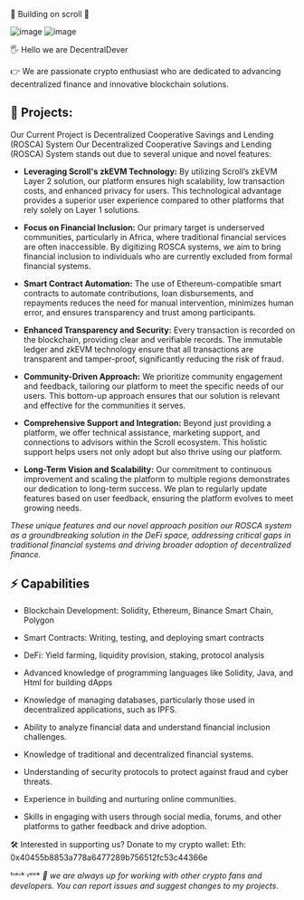 📜 Building on scroll 📜
 
 ![image](https://github.com/user-attachments/assets/67fae144-2a73-4869-a82f-f930cae95605)  ![image](https://github.com/user-attachments/assets/ab0f74c7-b671-45d5-875b-f42c211b2c88) 

🖐 Hello we are DecentralDever 

👉 We are passionate crypto enthusiast who are dedicated to advancing decentralized finance and innovative blockchain solutions. 

 ## 📝 Projects: ##

Our Current Project is Decentralized Cooperative Savings and Lending (ROSCA) System
Our Decentralized Cooperative Savings and Lending (ROSCA) System stands out due to several unique and novel features:

- **Leveraging Scroll's zkEVM Technology:** 
  By utilizing Scroll’s zkEVM Layer 2 solution, our platform ensures high scalability, low transaction costs, and enhanced privacy for users. This technological advantage provides a superior user experience compared to other platforms that rely solely on Layer 1 solutions.

- **Focus on Financial Inclusion:** 
  Our primary target is underserved communities, particularly in Africa, where traditional financial services are often inaccessible. By digitizing ROSCA systems, we aim to bring financial inclusion to individuals who are currently excluded from formal financial systems.

- **Smart Contract Automation:** 
  The use of Ethereum-compatible smart contracts to automate contributions, loan disbursements, and repayments reduces the need for manual intervention, minimizes human error, and ensures transparency and trust among participants.

- **Enhanced Transparency and Security:** 
  Every transaction is recorded on the blockchain, providing clear and verifiable records. The immutable ledger and zkEVM technology ensure that all transactions are transparent and tamper-proof, significantly reducing the risk of fraud.

- **Community-Driven Approach:** 
  We prioritize community engagement and feedback, tailoring our platform to meet the specific needs of our users. This bottom-up approach ensures that our solution is relevant and effective for the communities it serves.

- **Comprehensive Support and Integration:** 
  Beyond just providing a platform, we offer technical assistance, marketing support, and connections to advisors within the Scroll ecosystem. This holistic support helps users not only adopt but also thrive using our platform.

- **Long-Term Vision and Scalability:** 
  Our commitment to continuous improvement and scaling the platform to multiple regions demonstrates our dedication to long-term success. We plan to regularly update features based on user feedback, ensuring the platform evolves to meet growing needs.

*These unique features and our novel approach position our ROSCA system as a groundbreaking solution in the DeFi space, addressing critical gaps in traditional financial systems and driving broader adoption of decentralized finance.*

 ## ⚡ Capabilities

   - Blockchain Development: Solidity, Ethereum, Binance Smart Chain, Polygon
   - Smart Contracts: Writing, testing, and deploying smart contracts
   - DeFi: Yield farming, liquidity provision, staking, protocol analysis

   - Advanced knowledge of programming languages like Solidity, Java, and Html for building dApps

   - Knowledge of managing databases, particularly those used in decentralized applications, such as IPFS.

   - Ability to analyze financial data and understand financial inclusion challenges.
   - Knowledge of traditional and decentralized financial systems.

   - Understanding of security protocols to protect against fraud and cyber threats.

   - Experience in building and nurturing online communities.
   - Skills in engaging with users through social media, forums, and other platforms to gather feedback and drive adoption.
     
  
  🛠️ Interested in supporting us? 
  Donate to my crypto wallet:
  Eth: 0x40455b8853a778a6477289b756512fc53c44366e



ᵗᑋᵃᐢᵏ ᵞᵒᵘ* 
*💫 we are always up for working with other crypto fans and developers. You can report issues and suggest changes to my projects.*

